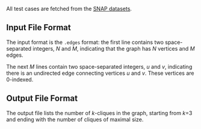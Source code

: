 All test cases are fetched from the
[SNAP datasets](https://snap.stanford.edu/data/index.html).

## Input File Format

The input format is the `.edges` format: the first line contains two
space-separated integers, *N* and *M*, indicating that the graph has *N*
vertices and *M* edges.

The next *M* lines contain two space-separated integers, *u* and *v*, indicating
there is an undirected edge connecting vertices *u* and *v*. These vertices are
0-indexed.

## Output File Format

The output file lists the number of *k*-cliques in the graph, starting from *k*=3
and ending with the number of cliques of maximal size.
